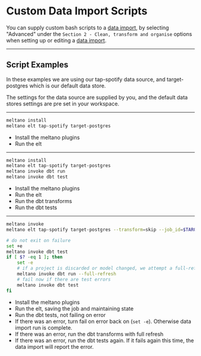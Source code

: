 # Custom Data Import Scripts

You can supply custom bash scripts to a [data import](https://www.matatika.com/docs/glossary#data-import), by selecting "Advanced" under the `Section 2 - Clean, transform and organise` options when setting up or editing a [data import](https://www.matatika.com/docs/glossary#data-import).

---

## Script Examples

In these examples we are using our tap-spotify data source, and target-postgres which is our default data store.

The settings for the data source are supplied by you, and the default data stores settings are pre set in your workspace.

---

```bash
meltano install
meltano elt tap-spotify target-postgres
```

- Install the meltano plugins
- Run the elt

---


```bash
meltano install
meltano elt tap-spotify target-postgres
meltano invoke dbt run
meltano invoke dbt test
```

- Install the meltano plugins
- Run the elt
- Run the dbt transforms
- Run the dbt tests

---

```bash
meltano invoke
meltano elt tap-spotify target-postgres --transform=skip --job_id=$TARGET_POSTGRES_SCHEMA

# do not exit on failure
set +e
meltano invoke dbt test
if [ $? -eq 1 ]; then
    set -e
    # if a project is discarded or model changed, we attempt a full-refresh
    meltano invoke dbt run --full-refresh
    # fail now if there are test errors
    meltano invoke dbt test
fi
```

- Install the meltano plugins
- Run the elt, saving the job and maintaining state
- Run the dbt tests, not failing on error
- If there was an error, turn fail on error back on (`set -e`). Otherwise data import run is complete.
- If there was an error, run the dbt transforms with full refresh
- If there was an error, run the dbt tests again. If it fails again this time, the data import will report the error.

